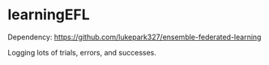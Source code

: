 # learningEFL

Dependency: https://github.com/lukepark327/ensemble-federated-learning

Logging lots of trials, errors, and successes.
